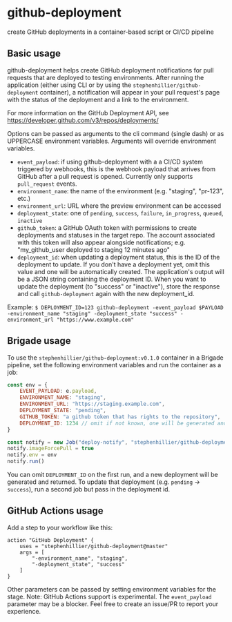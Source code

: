 # github-deployment
create GitHub deployments in a container-based script or CI/CD pipeline

## Basic usage

github-deployment helps create GitHub deployment notifications for pull requests that are deployed to testing environments. After running the application (either using CLI or by using the
`stephenhillier/github-deployment` container), a notification will appear in your pull request's page with the status of the deployment and a link to the environment.

For more information on the GitHub Deployment API, see https://developer.github.com/v3/repos/deployments/

Options can be passed as arguments to the cli command (single dash) or as UPPERCASE environment variables. Arguments will override environment variables.

* `event_payload`: if using github-deployment with a a CI/CD system triggered by webhooks, this is the webhook payload that arrives from GitHub after a pull request is opened. Currently only supports `pull_request` events.
* `environment_name`: the name of the environment (e.g. "staging", "pr-123", etc.)
* `environment_url`: URL where the preview environment can be accessed
* `deployment_state`: one of `pending`, `success`, `failure`, `in_progress`, `queued`, `inactive`
* `github_token`: a GitHub OAuth token with permissions to create deployments and statuses in the target repo. The account associated with this token will also appear alongside notifications; e.g. "my_github_user deployed to staging 12 minutes ago"
* `deployment_id`:  when updating a deployment status, this is the ID of the deployment to update. If you don't have a deployment yet, omit this value and one will be automatically created.  The application's output will be a JSON string containing the deployment ID.  When you want to update the deployment (to "success" or "inactive"), store the response and call `github-deployment` again with the new deployment_id.

Example: `$ DEPLOYMENT_ID=123 github-deployment -event_payload $PAYLOAD -environment_name "staging" -deployment_state "success" -environment_url "https://www.example.com"`

## Brigade usage

To use the `stephenhillier/github-deployment:v0.1.0` container in a Brigade pipeline, set the following environment variables and run the container as a job:

```javascript
const env = {
    EVENT_PAYLOAD: e.payload,
    ENVIRONMENT_NAME: "staging",
    ENVIRONMENT_URL: "https://staging.example.com",
    DEPLOYMENT_STATE: "pending",
    GITHUB_TOKEN: "a github token that has rights to the repository",
    DEPLOYMENT_ID: 1234 // omit if not known, one will be generated and returned
}

const notify = new Job("deploy-notify", "stephenhillier/github-deployment:v0.1.0")
notify.imageForcePull = true
notify.env = env
notify.run()
```

You can omit `DEPLOYMENT_ID` on the first run, and a new deployment will be generated and returned. To update that deployment (e.g. `pending` -> `success`), run a second job but pass in the deployment id.

## GitHub Actions usage

Add a step to your workflow like this:

```hcl
action "GitHub Deployment" {
    uses = "stephenhillier/github-deployment@master"
    args = [
        "-environment_name", "staging",
        "-deployment_state", "success" 
    ]
}
```

Other parameters can be passed by setting environment variables for the stage.
Note: GitHub Actions support is experimental. The `event_payload` parameter may be a blocker. Feel free to create an issue/PR to report your experience.
